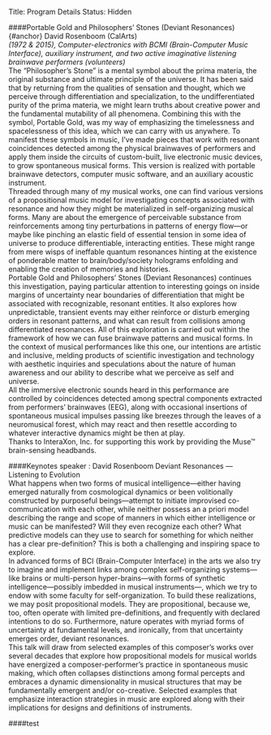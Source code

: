 Title: Program Details
Status: Hidden

####Portable Gold and Philosophers’ Stones (Deviant Resonances) {#anchor}
David Rosenboom	(CalArts)  
*(1972 & 2015), Computer-electronics with BCMI (Brain-Computer Music Interface), auxiliary instrument, and two active imaginative listening brainwave performers (volunteers)*  
The “Philosopher’s Stone” is a mental symbol about the prima materia, the original substance and ultimate principle of the universe. It has been said that by returning from the qualities of sensation and thought, which we perceive through differentiation and specialization, to the undifferentiated purity of the prima materia, we might learn truths about creative power and the fundamental mutability of all phenomena. Combining this with the symbol, Portable Gold, was my way of emphasizing the timelessness and spacelessness of this idea, which we can carry with us anywhere. To manifest these symbols in music, I’ve made pieces that work with resonant coincidences detected among the physical brainwaves of performers and apply them inside the circuits of custom-built, live electronic music devices, to grow spontaneous musical forms. This version is realized with portable brainwave detectors, computer music software, and an auxiliary acoustic instrument.  
Threaded through many of my musical works, one can find various versions of a propositional music model for investigating concepts associated with resonance and how they might be materialized in self-organizing musical forms. Many are about the emergence of perceivable substance from reinforcements among tiny perturbations in patterns of energy flow—or maybe like pinching an elastic field of essential tension in some idea of universe to produce differentiable, interacting entities. These might range from mere wisps of ineffable quantum resonances hinting at the existence of ponderable matter to brain/body/society holograms enfolding and enabling the creation of memories and histories.  
Portable Gold and Philosophers’ Stones (Deviant Resonances) continues this investigation, paying particular attention to interesting goings on inside margins of uncertainty near boundaries of differentiation that might be associated with recognizable, resonant entities. It also explores how unpredictable, transient events may either reinforce or disturb emerging orders in resonant patterns, and what can result from collisions among differentiated resonances. All of this exploration is carried out within the framework of how we can fuse brainwave patterns and musical forms. In the context of musical performances like this one, our intentions are artistic and inclusive, melding products of scientific investigation and technology with aesthetic inquiries and speculations about the nature of human awareness and our ability to describe what we perceive as self and universe.  
All the immersive electronic sounds heard in this performance are controlled by coincidences detected among spectral components extracted from performers’ brainwaves (EEG), along with occasional insertions of spontaneous musical impulses passing like breezes through the leaves of a neuromusical forest, which may react and then resettle according to whatever interactive dynamics might be then at play.  
Thanks to InteraXon, Inc. for supporting this work by providing the Muse™ brain-sensing headbands.  

####Keynotes speaker : David Rosenboom
Deviant Resonances — Listening to Evolution  
What happens when two forms of musical intelligence—either having emerged naturally from cosmological dynamics or been volitionally constructed by purposeful beings—attempt to initiate improvised co-communication with each other, while neither possess an a priori model describing the range and scope of manners in which either intelligence or music can be manifested? Will they even recognize each other? What predictive models can they use to search for something for which neither has a clear pre-definition? This is both a challenging and inspiring space to explore.  
In advanced forms of BCI (Brain-Computer Interface) in the arts we also try to imagine and implement links among complex self-organizing systems—like brains or multi-person hyper-brains—with forms of synthetic intelligence—possibly imbedded in musical instruments—, which we try to endow with some faculty for self-organization. To build these realizations, we may posit propositional models. They are propositional, because we, too, often operate with limited pre-definitions, and frequently with declared intentions to do so. Furthermore, nature operates with myriad forms of uncertainty at fundamental levels, and ironically, from that uncertainty emerges order, deviant resonances.  
This talk will draw from selected examples of this composer’s works over several decades that explore how propositional models for musical worlds have energized a composer-performer’s practice in spontaneous music making, which often collapses distinctions among formal percepts and embraces a dynamic dimensionality in musical structures that may be fundamentally emergent and/or co-creative. Selected examples that emphasize interaction strategies in music are explored along with their implications for designs and definitions of instruments.  

####test

